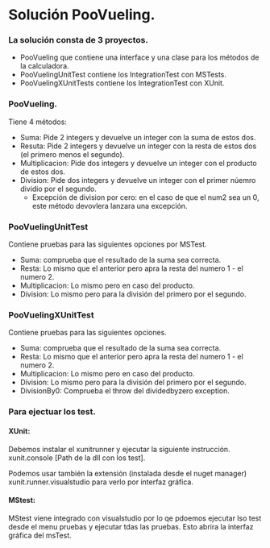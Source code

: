 # Solución PooVueling.

### La solución consta de 3 proyectos.
* PooVueling que contiene una interface y una clase para los métodos de la calculadora.
* PooVuelingUnitTest contiene los IntegrationTest con MSTests.
* PooVuelingXUnitTests contiene los IntegrationTest con XUnit.

### PooVueling.
Tiene 4 métodos:
* Suma: Pide 2 integers y devuelve un integer con la suma de estos dos.
* Resuta: Pide 2 integers y devuelve un integer con la resta de estos dos (el primero menos el segundo).
* Multiplicacion: Pide dos integers y devuelve un integer con el producto de estos dos.
* Division: Pide dos integers y devuelve un integer con el primer núemro dividio por el segundo.
    * Excepción de division por cero: en el caso de que el num2 sea un 0, este método devovlera lanzara una excepción.

### PooVuelingUnitTest
Contiene pruebas para las siguientes opciones por MSTest.
* Suma: comprueba que el resultado de la suma sea correcta.
* Resta: Lo mismo que el anterior pero apra la resta del numero 1 - el numero 2.
* Multiplicacion: Lo mismo pero en caso del producto.
* Division: Lo mismo pero para la división del primero por el segundo.

### PooVuelingXUnitTest
Contiene pruebas para las siguientes opciones.
* Suma: comprueba que el resultado de la suma sea correcta.
* Resta: Lo mismo que el anterior pero apra la resta del numero 1 - el numero 2.
* Multiplicacion: Lo mismo pero en caso del producto.
* Division: Lo mismo pero para la división del primero por el segundo.
* DivisionBy0: Comprueba el throw del dividedbyzero exception.

### Para ejectuar los test.

#### XUnit:
Debemos instalar el xunitrunner y ejecutar la siguiente instrucción.
xunit.console [Path de la dll con los test].

Podemos usar también la extensión (instalada desde el nuget manager) xunit.runner.visualstudio para verlo por interfaz gráfica.

#### MStest:
MStest viene integrado con visualstudio por lo qe pdoemos ejecutar lso test desde el menu pruebas y ejecutar tdas las pruebas. Esto abrira la interfaz gráfica del msTest.


